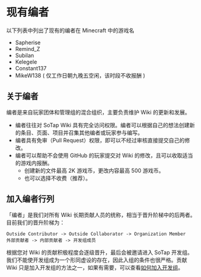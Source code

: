 # 现有编者

以下列表中列出了现有的编者在 Minecraft 中的游戏名

- Sapherise
- Remind_Z
- Subilan
- Kelegele
- Constant137
- MikeW138 ( 仅工作日朝九晚五空闲，该时段不收报酬 )

## 关于编者

编者是来自玩家团体和管理组的混合组织，主要负责维护 Wiki 的更新和发展。

- 编者往往对 SoTap Wiki 具有完全访问权限。编者可以根据自己的想法创建新的条目、页面、项目并召集其他编者或玩家参与编写。
- 编者具有免审（Pull Request）权限，即可以不经过审核直接提交自己的修改。
- 编者可以帮助不会使用 GitHub 的玩家提交对 Wiki 的修改，且可以收取适当的游戏内报酬。
    - 创建新的文件最高 2K 游戏币，更改内容最高 500 游戏币。
    - 也可以选择不收费（推荐）。

## 加入编者行列

「编者」是我们对所有 Wiki 长期贡献人员的统称，相当于晋升阶梯中的后两者。目前我们的晋升阶梯为：

```
Outside Contributor -> Outside Collaborator -> Organization Member
外部贡献者 -> 内部贡献者 -> 开发组成员
```

根据您对 Wiki 的贡献积极程度会逐级晋升，最后会被邀请进入 SoTap 开发组。我们不能使开发组成为一个形同虚设的存在，因此入组的条件也很严格。贡献 Wiki 只是加入开发组的方法之一，如果有需要，可以查看[如何加入开发组](//book.sotap.org/join)。

